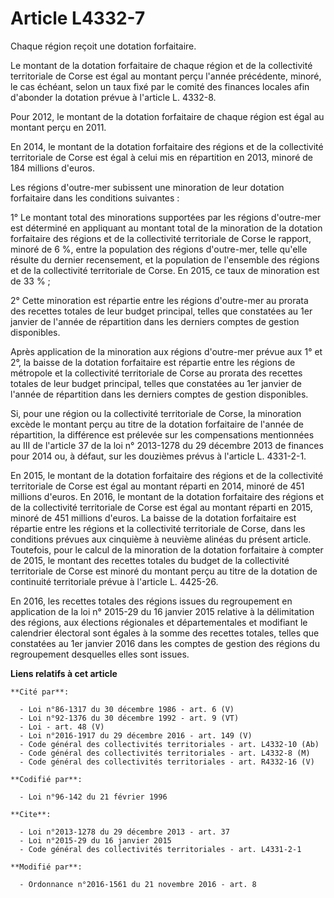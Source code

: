 # Article L4332-7

Chaque région reçoit une dotation forfaitaire. 

Le montant de la dotation forfaitaire de chaque région et de la collectivité territoriale de Corse est égal au montant perçu
l'année précédente, minoré, le cas échéant, selon un taux fixé par le comité des finances locales afin d'abonder la dotation
prévue à l'article L. 4332-8. 

Pour 2012, le montant de la dotation forfaitaire de chaque région est égal au montant perçu en 2011. 

En 2014, le montant de la dotation forfaitaire des régions et de la collectivité territoriale de Corse est égal à celui mis
en répartition en 2013, minoré de 184 millions d'euros. 

Les régions d'outre-mer subissent une minoration de leur dotation forfaitaire dans les conditions suivantes : 

1° Le montant total des minorations supportées par les régions d'outre-mer est déterminé en appliquant au montant total de la
minoration de la dotation forfaitaire des régions et de la collectivité territoriale de Corse le rapport, minoré de 6 %,
entre la population des régions d'outre-mer, telle qu'elle résulte du dernier recensement, et la population de l'ensemble des
régions et de la collectivité territoriale de Corse. En 2015, ce taux de minoration est de 33 % ; 

2° Cette minoration est répartie entre les régions d'outre-mer au prorata des recettes totales de leur budget principal,
telles que constatées au 1er janvier de l'année de répartition dans les derniers comptes de gestion disponibles. 

Après application de la minoration aux régions d'outre-mer prévue aux 1° et 2°, la baisse de la dotation forfaitaire est
répartie entre les régions de métropole et la collectivité territoriale de Corse au prorata des recettes totales de leur
budget principal, telles que constatées au 1er janvier de l'année de répartition dans les derniers comptes de gestion
disponibles. 

Si, pour une région ou la collectivité territoriale de Corse, la minoration excède le montant perçu au titre de la dotation
forfaitaire de l'année de répartition, la différence est prélevée sur les compensations mentionnées au III de l'article 37 de
la loi n° 2013-1278 du 29 décembre 2013 de finances pour 2014 ou, à défaut, sur les douzièmes prévus à l'article L.
4331-2-1. 

En 2015, le montant de la dotation forfaitaire des régions et de la collectivité territoriale de Corse est égal au montant
réparti en 2014, minoré de 451 millions d'euros. En 2016, le montant de la dotation forfaitaire des régions et de la
collectivité territoriale de Corse est égal au montant réparti en 2015, minoré de 451 millions d'euros. La baisse de la
dotation forfaitaire est répartie entre les régions et la collectivité territoriale de Corse, dans les conditions prévues aux
cinquième à neuvième alinéas du présent article. Toutefois, pour le calcul de la minoration de la dotation forfaitaire à
compter de 2015, le montant des recettes totales du budget de la collectivité territoriale de Corse est minoré du montant
perçu au titre de la dotation de continuité territoriale prévue à l'article L. 4425-26. 

En 2016, les recettes totales des régions issues du regroupement en application de la loi n° 2015-29 du 16 janvier 2015
relative à la délimitation des régions, aux élections régionales et départementales et modifiant le calendrier électoral sont
égales à la somme des recettes totales, telles que constatées au 1er janvier 2016 dans les comptes de gestion des régions du
regroupement desquelles elles sont issues.

**Liens relatifs à cet article**

	**Cité par**:

	  - Loi n°86-1317 du 30 décembre 1986 - art. 6 (V)
	  - Loi n°92-1376 du 30 décembre 1992 - art. 9 (VT)
	  - Loi - art. 48 (V)
	  - Loi n°2016-1917 du 29 décembre 2016 - art. 149 (V)
	  - Code général des collectivités territoriales - art. L4332-10 (Ab)
	  - Code général des collectivités territoriales - art. L4332-8 (M)
	  - Code général des collectivités territoriales - art. R4332-16 (V)

	**Codifié par**:

	  - Loi n°96-142 du 21 février 1996

	**Cite**:

	  - Loi n°2013-1278 du 29 décembre 2013 - art. 37
	  - Loi n°2015-29 du 16 janvier 2015
	  - Code général des collectivités territoriales - art. L4331-2-1

	**Modifié par**:

	  - Ordonnance n°2016-1561 du 21 novembre 2016 - art. 8
